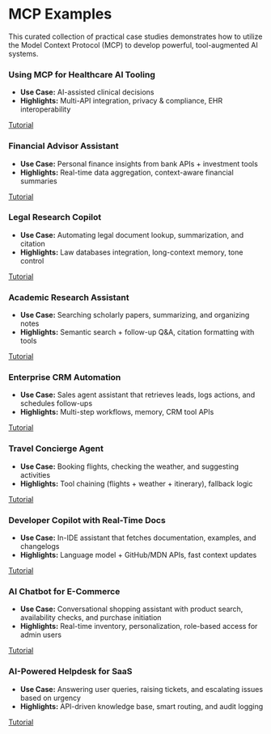 # MCP Examples
This curated collection of practical case studies demonstrates how to utilize the Model Context Protocol (MCP) to develop powerful, tool-augmented AI systems.

### Using MCP for Healthcare AI Tooling
- **Use Case:** AI-assisted clinical decisions
- **Highlights:** Multi-API integration, privacy & compliance, EHR interoperability

[Tutorial](#)

### Financial Advisor Assistant
- **Use Case:** Personal finance insights from bank APIs + investment tools
- **Highlights:** Real-time data aggregation, context-aware financial summaries

[Tutorial](#)

### Legal Research Copilot
- **Use Case:** Automating legal document lookup, summarization, and citation
- **Highlights:** Law databases integration, long-context memory, tone control

[Tutorial](#)

### Academic Research Assistant
- **Use Case:** Searching scholarly papers, summarizing, and organizing notes
- **Highlights:** Semantic search + follow-up Q&A, citation formatting with tools

[Tutorial](#)

### Enterprise CRM Automation
- **Use Case:** Sales agent assistant that retrieves leads, logs actions, and schedules follow-ups
- **Highlights:** Multi-step workflows, memory, CRM tool APIs

[Tutorial](#)

### Travel Concierge Agent
- **Use Case:** Booking flights, checking the weather, and suggesting activities
- **Highlights:** Tool chaining (flights + weather + itinerary), fallback logic

[Tutorial](#)

### Developer Copilot with Real-Time Docs
- **Use Case:** In-IDE assistant that fetches documentation, examples, and changelogs
- **Highlights:** Language model + GitHub/MDN APIs, fast context updates

[Tutorial](#)

### AI Chatbot for E-Commerce
- **Use Case:** Conversational shopping assistant with product search, availability checks, and purchase initiation
- **Highlights:** Real-time inventory, personalization, role-based access for admin users

[Tutorial](#)

### AI-Powered Helpdesk for SaaS
- **Use Case:** Answering user queries, raising tickets, and escalating issues based on urgency
- **Highlights:** API-driven knowledge base, smart routing, and audit logging

[Tutorial](#)
